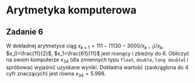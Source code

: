 # Arytmetyka komputerowa
## Zadanie 6 
W dokładnej arytmetyce ciąg $x_{k+1} = 111 - (1130 - 3000/x_{k-1})/x_k$, $x_0=\frac{11}{2}$, $x_1=\frac{61}{11}$ jest rosnący i zbieżny do $6$. Obliczyć na swoim komputerze $x_{34}$ (dla zmiennych typu `float`, `double`, `long double`) i spróbować wyjaśnić uzyskane wyniki. Dokładna wartość (zaokrąglona do $4$ cyfr znaczących) jest równa $x_{34} = 5.998$. 
